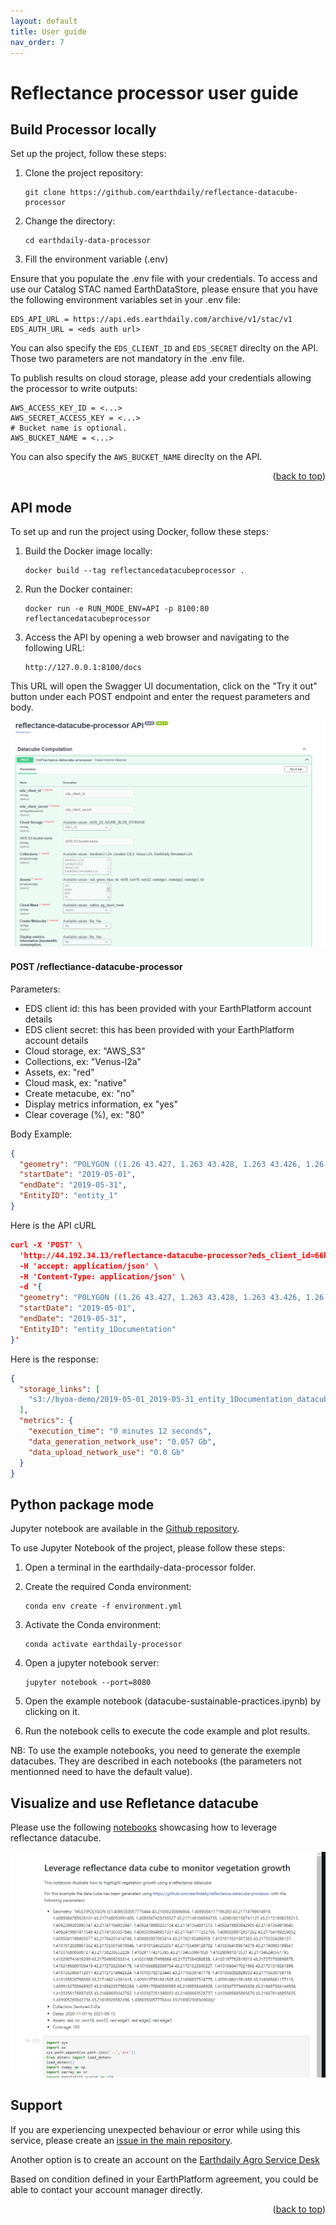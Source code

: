 ```yaml
---
layout: default
title: User guide
nav_order: 7
---
```



# Reflectance processor user guide

## Build Processor locally

Set up the project, follow these steps:

1. Clone the project repository:

    ```
    git clone https://github.com/earthdaily/reflectance-datacube-processor
    ```

2. Change the directory:

    ```
    cd earthdaily-data-processor
    ```

3. Fill the environment variable (.env)

Ensure that you populate the .env file with your credentials.
To access and use our Catalog STAC named EarthDataStore, please ensure that you have the following environment variables set in your .env file:

```
EDS_API_URL = https://api.eds.earthdaily.com/archive/v1/stac/v1
EDS_AUTH_URL = <eds auth url>
```
You can also specify the <code>EDS_CLIENT_ID</code> and <code>EDS_SECRET</code> direclty on the API. Those two parameters are not mandatory in the .env file. 

To publish results on cloud storage, please add your credentials allowing the processor to write outputs:

```
AWS_ACCESS_KEY_ID = <...>
AWS_SECRET_ACCESS_KEY = <...>
# Bucket name is optional.
AWS_BUCKET_NAME = <...> 

```

You can also specify the <code>AWS_BUCKET_NAME</code> direclty on the API.

<p align="right">(<a href="#top">back to top</a>)</p>


## API mode

To set up and run the project using Docker, follow these steps:

1. Build the Docker image locally:

    ```
    docker build --tag reflectancedatacubeprocessor .
    ```

2. Run the Docker container:

    ```
    docker run -e RUN_MODE_ENV=API -p 8100:80 reflectancedatacubeprocessor
    ```

3. Access the API by opening a web browser and navigating to the following URL:

    ```
    http://127.0.0.1:8100/docs
    ```

This URL will open the Swagger UI documentation, click on the "Try it out" button under each POST endpoint and enter the request parameters and body.

![Reflectance Datacube API](images/ReflectanceDataCube_API.png "Reflectance Datacube API")


#### POST /reflectiance-datacube-processor

Parameters:

- EDS client id: this has been provided with your EarthPlatform account details
- EDS client secret: this has been provided with your EarthPlatform account details
- Cloud storage, ex: "AWS_S3"
- Collections, ex: "Venus-l2a"
- Assets, ex: "red"
- Cloud mask, ex: "native"
- Create metacube, ex: "no"
- Display metrics information, ex "yes"
- Clear coverage (%), ex: "80"

Body Example:

```json
{
  "geometry": "POLYGON ((1.26 43.427, 1.263 43.428, 1.263 43.426, 1.26 43.426, 1.26 43.427))",
  "startDate": "2019-05-01",
  "endDate": "2019-05-31",
  "EntityID": "entity_1"
}
```

Here is the API cURL

```json
curl -X 'POST' \
  'http://44.192.34.13/reflectance-datacube-processor?eds_client_id=66ksg23po0pp7pdv302ibinsoi&eds_client_secret=f1dlfqt1a0h0ona1mjjppjgmqbccena35u48np3v4pm561a0o27&Cloud%20Storage=AWS_S3&AWS%20S3%20bucket%20name=byoa-demo&Collections=Sentinel-2%20L2A&Collections=Landsat%20C2L2&Assets=red&Assets=green&Assets=nir&Cloud%20Mask=native&Create%20Metacube=Yes&Display%20metrics%20information%20%28bandwidth%20consumption%2C%20duration%29=Yes&Clear%20Coverage%20%28%25%29=100' \
  -H 'accept: application/json' \
  -H 'Content-Type: application/json' \
  -d '{
  "geometry": "POLYGON ((1.26 43.427, 1.263 43.428, 1.263 43.426, 1.26 43.426, 1.26 43.427))",
  "startDate": "2019-05-01",
  "endDate": "2019-05-31",
  "EntityID": "entity_1Documentation"
}'
```

Here is the response:

```json
{
  "storage_links": [
    "s3://byoa-demo/2019-05-01_2019-05-31_entity_1Documentation_datacube.zarr"
  ],
  "metrics": {
    "execution_time": "0 minutes 12 seconds",
    "data_generation_network_use": "0.057 Gb",
    "data_upload_network_use": "0.0 Gb"
  }
}
```

## Python package mode

Jupyter notebook are available in the [Github repository](https://github.com/earthdaily/reflectance-datacube-processor/tree/main/notebooks).

To use Jupyter Notebook of the project, please follow these steps:

1. Open a terminal in the earthdaily-data-processor folder.

2. Create the required Conda environment:

    ```
    conda env create -f environment.yml
    ```

3. Activate the Conda environment:

    ```
    conda activate earthdaily-processor
    ```

4. Open a jupyter notebook server:

    ```
    jupyter notebook --port=8080
    ```

5. Open the example notebook (datacube-sustainable-practices.ipynb) by clicking on it.

6. Run the notebook cells to execute the code example and plot results.

NB: To use the example notebooks, you need to generate the exemple datacubes.
They are described in each notebooks (the parameters not mentionned need to have the default value).

## Visualize and use Refletance datacube 

Please use the following [notebooks](https://github.com/earthdaily/reflectance-datacube-processor/tree/main/notebooks) showcasing how to leverage reflectance datacube.

![Notebook](images/Notebook.png "Notebook")
## Support

If you are experiencing unexpected behaviour or error while using this service, please create an [issue in the main repository](https://github.com/earthdaily/reflectance-datacube-processor/issues).

Another option is to create an account on the [Earthdaily Agro Service Desk](https://earthdailyagro.com/contact/)

Based on condition defined in your EarthPlatform agreement, you could be able to contact your account manager directly.

<p align="right">(<a href="#top">back to top</a>)</p>
